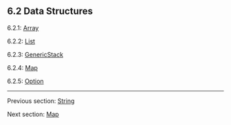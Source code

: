 ## 6.2 Data Structures

6.2.1: [Array](6.2.1-Array.md)

6.2.2: [List](6.2.2-List.md)

6.2.3: [GenericStack](6.2.3-GenericStack.md)

6.2.4: [Map](6.2.4-Map.md)

6.2.5: [Option](6.2.5-Option.md)

---

Previous section: [String](6.1-String.md)

Next section: [Map](6.2.4-Map.md)